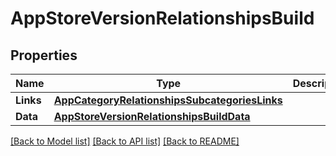 # AppStoreVersionRelationshipsBuild

## Properties

Name | Type | Description | Notes
------------ | ------------- | ------------- | -------------
**Links** | [**AppCategoryRelationshipsSubcategoriesLinks**](AppCategory_relationships_subcategories_links.md) |  | [optional] 
**Data** | [**AppStoreVersionRelationshipsBuildData**](AppStoreVersion_relationships_build_data.md) |  | [optional] 

[[Back to Model list]](../README.md#documentation-for-models) [[Back to API list]](../README.md#documentation-for-api-endpoints) [[Back to README]](../README.md)


